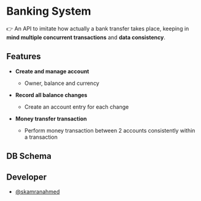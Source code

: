 # Banking System

👉 An API to imitate how actually a bank transfer takes place, keeping in **mind multiple concurrent transactions** and **data consistency**.

## Features
- **Create and manage account**

  - Owner, balance and currency

- **Record all balance changes**

  - Create an account entry for each change

- **Money transfer transaction**
  - Perform money transaction between 2 accounts consistently within a transaction

## DB Schema


## Developer

- [@skamranahmed](https://github.com/skamranahmed)